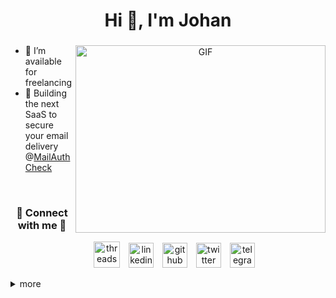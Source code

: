 <h1 align="center">Hi 👋, I'm Johan</h1>
<h3 align="center"></h3>

<a target="_blank" align="center">
  <img align="right" top="500" height="300" width="400" alt="GIF" src="https://media.giphy.com/media/SWoSkN6DxTszqIKEqv/giphy.gif">
</a>

- 🤝 I’m available for freelancing
- 👮 Building the next SaaS to secure your email delivery @<a href="https://github.com/MailAuthCheck-com">MailAuthCheck</a>


<br/>
<h3 align="center" > 🤝 Connect with me 🤝 </h3>

<p align="center">
 <div align="center"  class="icons-social" style="margin-left: 10px;">
  <a style="margin-left: 10px;" target="_blank" href="https://www.threads.net/@jdenoy"><img width="42" height="42" src="https://img.icons8.com/?size=60&id=oykyblY20T6o&format=png" alt="threads"/></a>
  <a style="margin-left: 10px;" target="_blank" href="https://linkedin.com/in/jdenoy"><img width="40" height="40" src="https://img.icons8.com/ios-filled/50/linkedin.png" alt="linkedin"/></a>
  <a style="margin-left: 10px;" target="_blank" href="https://github.com/jdenoy"><img width="40" height="40" src="https://img.icons8.com/ios-filled/50/github.png" alt="github"/></a>
  <a style="margin-left: 10px;" target="_blank" href="https://twitter.com/jdenoy"><img width="40" height="40" src="https://img.icons8.com/ios-filled/50/twitter.png" alt="twitter"/></a>
  <a style="margin-left: 10px;" target="_blank" href="https://t.me/jdenoy"><img width="40" height="40" src="https://img.icons8.com/ios-filled/50/telegram.png" alt="telegram"/></a>
 </div>
</p>




[//]: #!https://github.com/simple-icons/simple-icons/blob/master/slugs.md





<details>
<summary>more</summary>
  
# 💻 Tech Stack:
![Cursor](https://img.shields.io/badge/Cursor-%23121011.svg?style=flat&logo=Atom&logoColor=white)
![Atom](https://img.shields.io/badge/Atom-%2366595C.svg?style=flat&logo=Atom&logoColor=white) 
![visualstudiocode](https://img.shields.io/badge/Visual_Studio_Code-%230078D4.svg?style=flat&logo=visualstudiocode&logoColor=white) 

![Python](https://img.shields.io/badge/python-3670A0?style=flat&logo=python&logoColor=ffdd54) 
![PHP](https://img.shields.io/badge/php-%23777BB4.svg?style=flat&logo=php&logoColor=white) 
![Perl](https://img.shields.io/badge/perl-%2339457E.svg?style=flat&logo=perl&logoColor=white) 
![Go](https://img.shields.io/badge/go-%2300ADD8.svg?style=flat&logo=go&logoColor=white) 
![HTML5](https://img.shields.io/badge/html5-%23E34F26.svg?style=flat&logo=html5&logoColor=white) 
![Shell Script](https://img.shields.io/badge/shell_script-%23121011.svg?style=flat&logo=gnu-bash&logoColor=white) 

![AWS](https://img.shields.io/badge/AWS-%23FF9900.svg?style=flat&logo=amazon-aws&logoColor=white) 
![Cloudflare](https://img.shields.io/badge/Cloudflare-F38020?style=flat&logo=Cloudflare&logoColor=white) 
![exoscale](https://img.shields.io/badge/exoscale-%23DA291C.svg?style=flat&logo=exoscale&logoColor=white) 
![Google Cloud](https://img.shields.io/badge/Google%20Cloud-%234285F4.svg?style=flat&logo=google-cloud&logoColor=white) 
![Scaleway](https://img.shields.io/badge/SCALEWAY-%234f0599.svg?style=flat&logo=scaleway&logoColor=white) 
![ovh](https://img.shields.io/badge/ovh-%23002dbe.svg?style=flat&logo=ovh&logoColor=white) 

![N8N](https://img.shields.io/badge/N8N-white.svg?style=flat&logo=n8n&logoColor=red) 
![Make](https://img.shields.io/badge/Make-white.svg?style=flat&logo=make&logoColor=purple) 
![Zapier](https://img.shields.io/badge/Zapier-white.svg?style=flat&logo=n8n&logoColor=orange) 
![Home Assistant](https://img.shields.io/badge/Home-Assitant-white.svg?style=flat&logo=homeassistant&logoColor=lightblue)

![Apache](https://img.shields.io/badge/apache-%23D42029.svg?style=flat&logo=apache&logoColor=white) 
![Nginx](https://img.shields.io/badge/nginx-%23009639.svg?style=flat&logo=nginx&logoColor=white) 
![Proxmox](https://img.shields.io/badge/proxmox-%23009639.svg?style=flat&logo=proxmox&logoColor=white) 

![MongoDB](https://img.shields.io/badge/MongoDB-%234ea94b.svg?style=flat&logo=mongodb&logoColor=white) 
![MariaDB](https://img.shields.io/badge/MariaDB-003545?style=flat&logo=mariadb&logoColor=white) 
![SQLite](https://img.shields.io/badge/sqlite-%2307405e.svg?style=flat&logo=sqlite&logoColor=white) 
![Postgres](https://img.shields.io/badge/postgres-%23316192.svg?style=flat&logo=postgresql&logoColor=white) 
![MySQL](https://img.shields.io/badge/mysql-%2300f.svg?style=flat&logo=mysql&logoColor=white) 

![Ansible](https://img.shields.io/badge/ansible-%231A1918.svg?style=flat&logo=ansible&logoColor=white) 
![Arduino](https://img.shields.io/badge/-Arduino-00979D?style=flat&logo=Arduino&logoColor=white) 
![Docker](https://img.shields.io/badge/docker-%230db7ed.svg?style=flat&logo=docker&logoColor=white) 
![Terraform](https://img.shields.io/badge/terraform-%235835CC.svg?style=flat&logo=terraform&logoColor=white) 
![Raspberry Pi](https://img.shields.io/badge/-RaspberryPi-C51A4A?style=flat&logo=Raspberry-Pi) 
![Rancher](https://img.shields.io/badge/rancher-%230075A8.svg?style=flat&logo=rancher&logoColor=white) 
![Vagrant](https://img.shields.io/badge/vagrant-%231563FF.svg?style=flat&logo=vagrant&logoColor=white) 
![Postman](https://img.shields.io/badge/Postman-FF6C37?style=flat&logo=postman&logoColor=white) 
![Notion](https://img.shields.io/badge/Notion-%23000000.svg?style=flat&logo=notion&logoColor=white) 
![Kubernetes](https://img.shields.io/badge/kubernetes-%23326ce5.svg?style=flat&logo=kubernetes&logoColor=white) 
![Jira](https://img.shields.io/badge/jira-%230A0FFF.svg?style=flat&logo=jira&logoColor=white)
![OpenAI](https://img.shields.io/badge/openai-%230A0FFF.svg?style=flat&logo=openai)
![zsh](https://img.shields.io/badge/zsh-%230A0FFF.svg?style=flat&logo=zsh)

![ArchLinux](https://img.shields.io/badge/archlinux-%230A0FFF.svg?style=flat&logo=archlinux)
![debian](https://img.shields.io/badge/debian-%23A81D33.svg?style=flat&logo=debian)
![Ubuntu](https://img.shields.io/badge/ubuntu-%23E95420.svg?style=flat&logo=ubuntu)
![windows](https://img.shields.io/badge/Windows-%230078D6.svg?style=flat&logo=windows)
![mac-os](https://img.shields.io/badge/mac%20os-%23000000.svg?style=flat&logo=macos)
![esp8266](https://img.shields.io/badge/esp8266-%23000000.svg?style=flat&logo=espressif)

# 📊 GitHub Stats:
<p><img align="left" src="https://github-readme-stats.vercel.app/api/top-langs?username=jdenoy&show_icons=true&locale=en&layout=compact" alt="jdenoy" /></p>
<p>&nbsp;<img align="center" src="https://github-readme-stats.vercel.app/api?username=jdenoy&show_icons=true&locale=en" alt="jdenoy" /></p>
<p>&nbsp;<img src="https://github-trophies.vercel.app/?username=jdenoy&rank=SECRET,SSS,SS,S,AAA,AA,A&row=2&column=9&theme=vue"></p>

</details>
